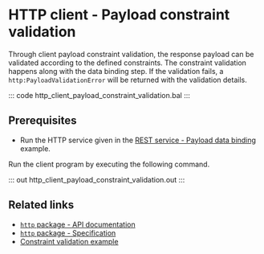# HTTP client - Payload constraint validation

Through client payload constraint validation, the response payload can be validated according to the defined constraints. The constraint validation happens along with the data binding step. If the validation fails, a `http:PayloadValidationError` will be returned with the validation details.

::: code http_client_payload_constraint_validation.bal :::

## Prerequisites
- Run the HTTP service given in the [REST service - Payload data binding](/learn/by-example/http-service-data-binding/) example.

Run the client program by executing the following command.

::: out http_client_payload_constraint_validation.out :::

## Related links
- [`http` package - API documentation](https://lib.ballerina.io/ballerina/http/latest/)
- [`http` package - Specification](/spec/http/)
- [Constraint validation example](/by-example/constraint-validations/)
